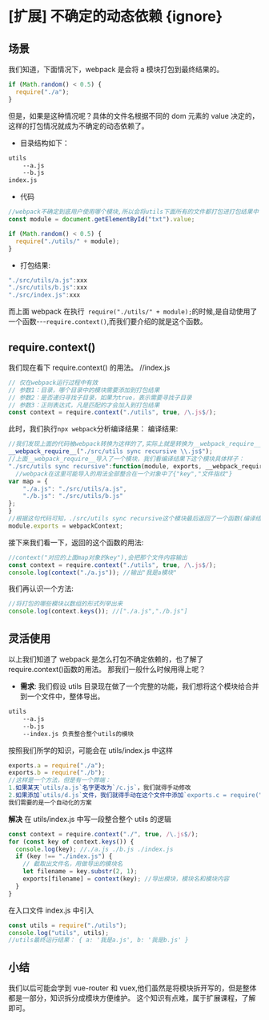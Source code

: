 # [扩展] 不确定的动态依赖 {ignore}

## 场景

我们知道，下面情况下，webpack 是会将 a 模块打包到最终结果的。

```js
if (Math.random() < 0.5) {
  require("./a");
}
```

但是，如果是这种情况呢？具体的文件名根据不同的 dom 元素的 value 决定的，这样的打包情况就成为不确定的动态依赖了。

- 目录结构如下：

```sh
utils
    --a.js
    --b.js
index.js
```

- 代码

```js
//webpack不确定到底用户使用哪个模块,所以会将utils下面所有的文件都打包进打包结果中
const module = document.getElementById("txt").value;

if (Math.random() < 0.5) {
  require("./utils/" + module);
}
```

- 打包结果:

```js
"./src/utils/a.js":xxx
"./src/utils/b.js":xxx
"./src/index.js":xxx
```

而上面 webpack 在执行` require("./utils/" + module);`的时候,是自动使用了一个函数---`require.context()`,而我们要介绍的就是这个函数。

## require.context()

我们现在看下 require.context() 的用法。
//index.js

```js
// 仅在webpack运行过程中有效
// 参数1：目录，哪个目录中的模块需要添加到打包结果
// 参数2：是否递归寻找子目录，如果为true，表示需要寻找子目录
// 参数3：正则表达式，凡是匹配的才会加入到打包结果
const context = require.context("./utils", true, /\.js$/);
```

此时，我们执行`npx webpack`分析编译结果：
编译结果:

```js
//我们发现上面的代码被webpack转换为这样的了,实际上就是转换为__webpack_require__函数。
__webpack_require__("./src/utils sync recursive \\.js$");
//上面__webpack_require__导入了一个模块，我们看编译结果下这个模块具体样子：
"./src/utils sync recursive":function(module, exports, __webpack_require__){
  //webpack在这里可能导入的用法全部整合在一个对象中了{"key","文件指纹"}
var map = {
	"./a.js": "./src/utils/a.js",
	"./b.js": "./src/utils/b.js"
};
}
//根据这句代码可知，./src/utils sync recursive这个模块最后返回了一个函数(编译结果中webpackContext就是个函数),那就意味着require.context返回结果是一个函数
module.exports = webpackContext;
```

接下来我们看一下，返回的这个函数的用法:

```js
//context("对应的上面map对象的key"),会把那个文件内容输出
const context = require.context("./utils", true, /\.js$/);
console.log(context("./a.js")); //输出"我是a模块"
```

我们再认识一个方法:

```js
//将打包的哪些模块以数组的形式列举出来
console.log(context.keys()); //["./a.js","./b.js"]
```

## 灵活使用

以上我们知道了 webpack 是怎么打包不确定依赖的，也了解了 require.context()函数的用法。
那我们一般什么时候用得上呢？

- **需求**:
  我们假设 utils 目录现在做了一个完整的功能，我们想将这个模块给合并到一个文件中，整体导出。

```sh
utils
    --a.js
    --b.js
    --index.js 负责整合整个utils的模块
```

按照我们所学的知识，可能会在 utils/index.js 中这样

```js
exports.a = require("./a");
exports.b = require("./b");
//这样是一个方法，但是有一个弊端：
1.如果某天`utils/a.js`名字更改为`/c.js`，我们就得手动修改
2.如果添加`utils/d.js`文件，我们就得手动在这个文件中添加`exports.c = require("./c");`
我们需要的是一个自动化的方案
```

**解决**
在 utils/index.js 中写一段整合整个 utils 的逻辑

```js
const context = require.context("./", true, /\.js$/);
for (const key of context.keys()) {
  console.log(key); //./a.js ./b.js ./index.js
  if (key !== "./index.js") {
    // 截取出文件名，用做导出的模块名
    let filename = key.substr(2, 1);
    exports[filename] = context(key); //导出模块，模块名和模块内容
  }
}
```

在入口文件 index.js 中引入

```js
const utils = require("./utils");
console.log("utils", utils);
//utils最终运行结果： { a: '我是a.js', b: '我是b.js' }
```

## 小结

我们以后可能会学到 vue-router 和 vuex,他们虽然是将模块拆开写的，但是整体都是一部分，知识拆分成模块方便维护。
这个知识有点难，属于扩展课程，了解即可。

